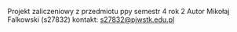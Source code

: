 Projekt zaliczeniowy z przedmiotu ppy semestr 4 rok 2 
Autor Mikołaj Falkowski (s27832)
kontakt: s27832@pjwstk.edu.pl
